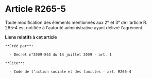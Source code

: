 # Article R265-5

Toute modification des éléments mentionnés aux 2° et 3° de l'article R. 265-4 est notifiée à l'autorité administrative ayant
délivré l'agrément.

**Liens relatifs à cet article**

	**Créé par**:

	  - Décret n°2009-863 du 14 juillet 2009 - art. 1

	**Cite**:

	  - Code de l'action sociale et des familles - art. R265-4
